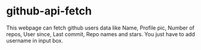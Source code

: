 # github-api-fetch

This webpage can fetch github users data like Name, Profile pic, Number of repos, User since, Last commit, Repo names and stars.
You just have to add username in input box.
